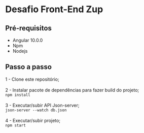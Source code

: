 # Desafio Front-End Zup


## Pré-requisitos
- Angular 10.0.0
- Npm
- Nodejs

## Passo a passo

1 - Clone este repositório;
<br /> <br />
2 - Instalar pacote de dependências para fazer build do projeto;
<br /> `npm install`
<br /> <br />
3 - Executar/subir API Json-server;
<br /> `json-server --watch db.json`
<br /> <br />
4 - Executar/subir projeto;
<br /> `npm start`
